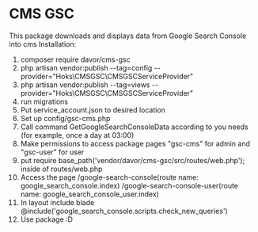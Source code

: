 # CMS GSC
This package downloads and displays data from Google Search Console into cms
Installation:
1. composer require davor/cms-gsc
2. php artisan vendor:publish --tag=config --provider="Hoks\CMSGSC\CMSGSCServiceProvider"
3. php artisan vendor:publish --tag=views --provider="Hoks\CMSGSC\CMSGSCServiceProvider"
4. run migrations
5. Put service_account.json to desired location
6. Set up config/gsc-cms.php
7. Call command GetGoogleSearchConsoleData according to you needs (for example, once a day at 03:00)
8. Make permissions to access package pages "gsc-cms" for admin and "gsc-user" for user
9. put require base_path('vendor/davor/cms-gsc/src/routes/web.php'); inside of routes/web.php
10. Access the page /google-search-console(route name: google_search_console.index)   /google-search-console-user(route name: google_search_console_user.index)
11. In layout include blade @include('google_search_console.scripts.check_new_queries')
12. Use package :D

